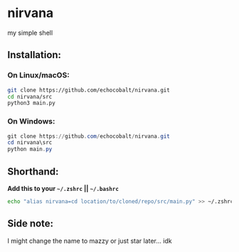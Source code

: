 # nirvana

my simple shell

## Installation:

### On Linux/macOS:

```bash
git clone https://github.com/echocobalt/nirvana.git
cd nirvana/src
python3 main.py
```

### On Windows:
```powershell
git clone https://github.com/echocobalt/nirvana.git
cd nirvana\src
python main.py
```

## Shorthand:

**Add this to your `~/.zshrc` || `~/.bashrc`**

```zsh
echo "alias nirvana=cd location/to/cloned/repo/src/main.py" >> ~/.zshrc # or ~/.bashrc
```

## Side note:
I might change the name to mazzy or just star later... idk

